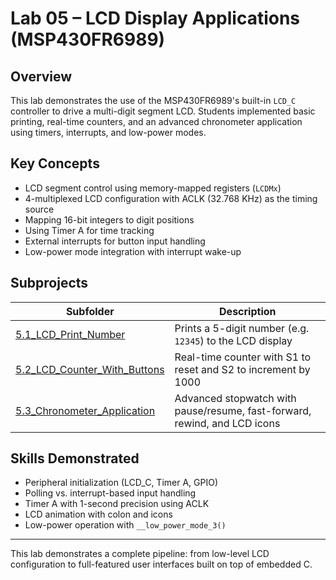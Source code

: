 # Lab 05 – LCD Display Applications (MSP430FR6989)

## Overview
This lab demonstrates the use of the MSP430FR6989's built-in `LCD_C` controller to drive a multi-digit segment LCD. Students implemented basic printing, real-time counters, and an advanced chronometer application using timers, interrupts, and low-power modes.

## Key Concepts
- LCD segment control using memory-mapped registers (`LCDMx`)
- 4-multiplexed LCD configuration with ACLK (32.768 KHz) as the timing source
- Mapping 16-bit integers to digit positions
- Using Timer A for time tracking
- External interrupts for button input handling
- Low-power mode integration with interrupt wake-up

## Subprojects

| Subfolder | Description |
|-----------|-------------|
| [5.1_LCD_Print_Number](./5.1_LCD_Print_Number/) | Prints a 5-digit number (e.g. `12345`) to the LCD display |
| [5.2_LCD_Counter_With_Buttons](./5.2_LCD_Counter_With_Buttons/) | Real-time counter with S1 to reset and S2 to increment by 1000 |
| [5.3_Chronometer_Application](./5.3_Chronometer_Application/) | Advanced stopwatch with pause/resume, fast-forward, rewind, and LCD icons |

## Skills Demonstrated
- Peripheral initialization (LCD_C, Timer A, GPIO)
- Polling vs. interrupt-based input handling
- Timer A with 1-second precision using ACLK
- LCD animation with colon and icons
- Low-power operation with `__low_power_mode_3()`

---

This lab demonstrates a complete pipeline: from low-level LCD configuration to full-featured user interfaces built on top of embedded C.
